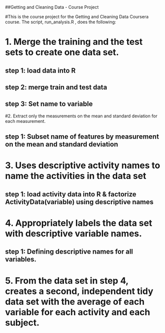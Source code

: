 ##Getting and Cleaning Data - Course Project

#This is the course project for the Getting and Cleaning Data Coursera course. The script,  run_analysis.R , does the following:
# 1. Merge the training and the test sets to create one data set.
## step 1: load data into R 
## step 2: merge train and test data
## step 3: Set name to variable
#2. Extract only the measurements on the mean and standard deviation for each measurement. 
## step 1: Subset name of features by measurement on the mean and standard deviation
# 3. Uses descriptive activity names to name the activities in the data set
## step 1: load activity data into R & factorize ActivityData(variable) using descriptive names
# 4. Appropriately labels the data set with descriptive variable names.
## step 1: Defining descriptive names for all variables.
# 5. From the data set in step 4, creates a second, independent tidy data set with the average of each variable for each activity and each subject.

